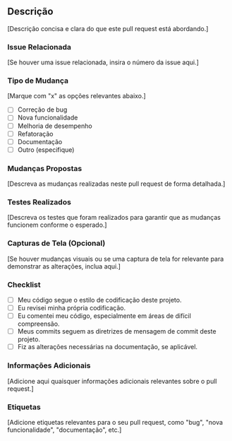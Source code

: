 ## Descrição
[Descrição concisa e clara do que este pull request está abordando.]

### Issue Relacionada
[Se houver uma issue relacionada, insira o número da issue aqui.]

### Tipo de Mudança
[Marque com "x" as opções relevantes abaixo.]

- [ ] Correção de bug
- [ ] Nova funcionalidade
- [ ] Melhoria de desempenho
- [ ] Refatoração
- [ ] Documentação
- [ ] Outro (especifique)

### Mudanças Propostas
[Descreva as mudanças realizadas neste pull request de forma detalhada.]

### Testes Realizados
[Descreva os testes que foram realizados para garantir que as mudanças funcionem conforme o esperado.]

### Capturas de Tela (Opcional)
[Se houver mudanças visuais ou se uma captura de tela for relevante para demonstrar as alterações, inclua aqui.]

### Checklist
- [ ] Meu código segue o estilo de codificação deste projeto.
- [ ] Eu revisei minha própria codificação.
- [ ] Eu comentei meu código, especialmente em áreas de difícil compreensão.
- [ ] Meus commits seguem as diretrizes de mensagem de commit deste projeto.
- [ ] Fiz as alterações necessárias na documentação, se aplicável.

### Informações Adicionais
[Adicione aqui quaisquer informações adicionais relevantes sobre o pull request.]

### Etiquetas
[Adicione etiquetas relevantes para o seu pull request, como "bug", "nova funcionalidade", "documentação", etc.]
